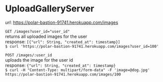 # UploadGalleryServer


*url*: https://polar-bastion-91741.herokuapp.com/images  


`GET /images?user_id="user_id"`  
returns all uploaded images for the user  
response: `[{"url": String, "created_at": timestamp}]`  
`$ curl 'https://polar-bastion-91741.herokuapp.com/images?user_id=100'`


`POST /images/:user_id`  
uploads the image for the user id  
response: `{"url": String, "created_at": timestamp}`  
`$ curl -H "Content-Type: multipart/form-data" -F 'image=@dog.jpg' https://polar-bastion-91741.herokuapp.com/images/100`

